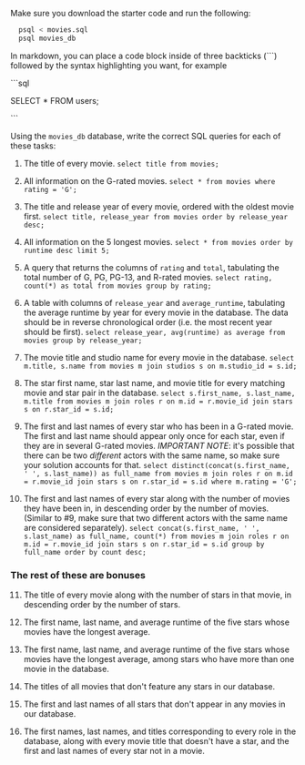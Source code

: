 Make sure you download the starter code and run the following:

```sh
  psql < movies.sql
  psql movies_db
```

In markdown, you can place a code block inside of three backticks (```) followed by the syntax highlighting you want, for example

\```sql

SELECT \* FROM users;

\```

Using the `movies_db` database, write the correct SQL queries for each of these tasks:

1.  The title of every movie.
`select title from movies;`

2.  All information on the G-rated movies.
`select * from movies where rating = 'G';`

3.  The title and release year of every movie, ordered with the
    oldest movie first.
`select title, release_year from movies order by release_year desc;`
    
4.  All information on the 5 longest movies.
`select * from movies order by runtime desc limit 5;`

5.  A query that returns the columns of `rating` and `total`, tabulating the
    total number of G, PG, PG-13, and R-rated movies.
`select rating, count(*) as total from movies group by rating;`

6.  A table with columns of `release_year` and `average_runtime`,
    tabulating the average runtime by year for every movie in the database. The data should be in reverse chronological order (i.e. the most recent year should be first).
`select release_year, avg(runtime) as average from movies group by release_year;`

7.  The movie title and studio name for every movie in the
    database.
`select m.title, s.name from movies m join studios s on m.studio_id = s.id;`

8.  The star first name, star last name, and movie title for every
    matching movie and star pair in the database.
`select s.first_name, s.last_name, m.title from movies m join roles r on m.id = r.movie_id join stars s on r.star_id = s.id;`

9.  The first and last names of every star who has been in a G-rated movie. The first and last name should appear only once for each star, even if they are in several G-rated movies. *IMPORTANT NOTE*: it's possible that there can be two *different* actors with the same name, so make sure your solution accounts for that.
`select distinct(concat(s.first_name, ' ', s.last_name)) as full_name from movies m join roles r on m.id = r.movie_id join stars s on r.star_id = s.id where m.rating = 'G';`

10. The first and last names of every star along with the number
    of movies they have been in, in descending order by the number of movies. (Similar to #9, make sure
    that two different actors with the same name are considered separately).
`select concat(s.first_name, ' ', s.last_name) as full_name, count(*) from movies m join roles r on m.id = r.movie_id join stars s on r.star_id = s.id group by full_name order by count desc;`

### The rest of these are bonuses

11. The title of every movie along with the number of stars in
    that movie, in descending order by the number of stars.

12. The first name, last name, and average runtime of the five
    stars whose movies have the longest average.

13. The first name, last name, and average runtime of the five
    stars whose movies have the longest average, among stars who have more than one movie in the database.

14. The titles of all movies that don't feature any stars in our
    database.

15. The first and last names of all stars that don't appear in any movies in our database.

16. The first names, last names, and titles corresponding to every
    role in the database, along with every movie title that doesn't have a star, and the first and last names of every star not in a movie.
